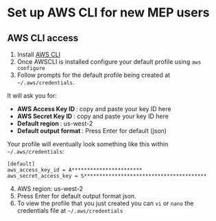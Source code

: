 # Set up AWS CLI for new MEP users
## AWS CLI access
1. Install [AWS CLI](https://docs.aws.amazon.com/cli/latest/userguide/getting-started-install.html)
2. Once AWSCLI is installed configure your default profile using `aws configure`
3. Follow prompts for the default profile being created at `~/.aws/credentials`.

It will ask you for:

- <b> AWS Access Key ID </b>: copy and paste your key ID here
- <b> AWS Secret Key ID </b>: copy and paste your key ID here
- <b> Default region </b>: us-west-2
- <b> Default output format </b>: Press Enter for default (json)

Your profile will eventually look something like this within `~/.aws/credentials`:

```
[default]
aws_access_key_id = A***********************
aws_secret_access_key = S****************************************
```
4. AWS region: us-west-2
5. Press Enter for default output format json.
6. To view the profile that you just created you can `vi` or `nano` the credentials file at `~/.aws/credentials`
